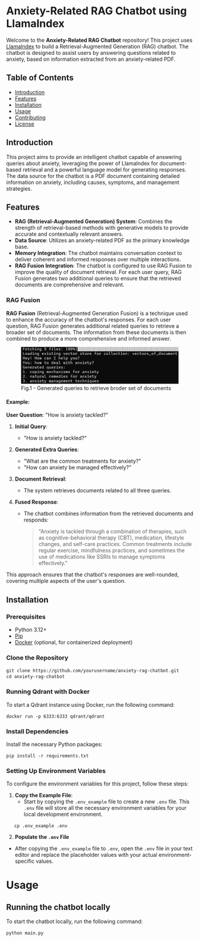 # Anxiety-Related RAG Chatbot using LlamaIndex

Welcome to the **Anxiety-Related RAG Chatbot** repository! This project uses [LlamaIndex](https://github.com/run-llama/llamaindex) to build a Retrieval-Augmented Generation (RAG) chatbot. The chatbot is designed to assist users by answering questions related to anxiety, based on information extracted from an anxiety-related PDF.

## Table of Contents

- [Introduction](#introduction)
- [Features](#features)
- [Installation](#installation)
- [Usage](#usage)
- [Contributing](#contributing)
- [License](#license)

## Introduction

This project aims to provide an intelligent chatbot capable of answering queries about anxiety, leveraging the power of LlamaIndex for document-based retrieval and a powerful language model for generating responses. The data source for the chatbot is a PDF document containing detailed information on anxiety, including causes, symptoms, and management strategies.

## Features

- **RAG (Retrieval-Augmented Generation) System**: Combines the strength of retrieval-based methods with generative models to provide accurate and contextually relevant answers.
- **Data Source**: Utilizes an anxiety-related PDF as the primary knowledge base.
- **Memory Integration**: The chatbot maintains conversation context to deliver coherent and informed responses over multiple interactions.
- **RAG Fusion Integration**: The chatbot is configured to use RAG Fusion to improve the quality of document retrieval. For each user query, RAG Fusion generates two additional queries to ensure that the retrieved documents are comprehensive and relevant.

### RAG Fusion

**RAG Fusion** (Retrieval-Augmented Generation Fusion) is a technique used to enhance the accuracy of the chatbot's responses. For each user question, RAG Fusion generates additional related queries to retrieve a broader set of documents. The information from these documents is then combined to produce a more comprehensive and informed answer.
<figure>
  <img src="readme_images/image.png" alt="Project Image">
  <figcaption>Fig.1 - Generated queries to retrieve broder set of documents</figcaption>
</figure>

#### Example:

**User Question**: "How is anxiety tackled?"

1. **Initial Query**:
   - "How is anxiety tackled?"

2. **Generated Extra Queries**:
   - "What are the common treatments for anxiety?"
   - "How can anxiety be managed effectively?"

3. **Document Retrieval**:
   - The system retrieves documents related to all three queries.

4. **Fused Response**:
   - The chatbot combines information from the retrieved documents and responds:
     > "Anxiety is tackled through a combination of therapies, such as cognitive-behavioral therapy (CBT), medication, lifestyle changes, and self-care practices. Common treatments include regular exercise, mindfulness practices, and sometimes the use of medications like SSRIs to manage symptoms effectively."

This approach ensures that the chatbot's responses are well-rounded, covering multiple aspects of the user's question.

## Installation

### Prerequisites

- Python 3.12+
- [Pip](https://pip.pypa.io/en/stable/installation/)
- [Docker](https://www.docker.com/) (optional, for containerized deployment)

### Clone the Repository

```
git clone https://github.com/yourusername/anxiety-rag-chatbot.git
cd anxiety-rag-chatbot
```

### Running Qdrant with Docker

To start a Qdrant instance using Docker, run the following command:

```
docker run -p 6333:6333 qdrant/qdrant
```

### Install Dependencies

Install the necessary Python packages:

```
pip install -r requirements.txt
```

### Setting Up Environment Variables

To configure the environment variables for this project, follow these steps:

1. **Copy the Example File**:
   - Start by copying the `.env_example` file to create a new `.env` file. This `.env` file will store all the necessary environment variables for your local development environment.

```
   cp .env_example .env
```
2. **Populate the `.env` File**

- After copying the `.env_example` file to `.env`, open the `.env` file in your text editor and replace the placeholder values with your actual environment-specific values.



# Usage

## Running the chatbot locally
To start the chatbot locally, run the following command:
```
python main.py
```
